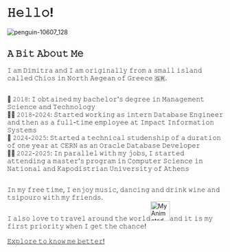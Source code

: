 # 𝙷𝚎𝚕𝚕𝚘!
![penguin-10607_128](https://github.com/user-attachments/assets/75f588bc-9bcd-4b50-8520-63208ef9ed88)

## 𝙰 𝙱𝚒𝚝 𝙰𝚋𝚘𝚞𝚝 𝙼𝚎

𝙸 𝚊𝚖 𝙳𝚒𝚖𝚒𝚝𝚛𝚊 𝚊𝚗𝚍 𝙸 𝚊𝚖 𝚘𝚛𝚒𝚐𝚒𝚗𝚊𝚕𝚕𝚢 𝚏𝚛𝚘𝚖 𝚊 𝚜𝚖𝚊𝚕𝚕 𝚒𝚜𝚕𝚊𝚗𝚍 𝚌𝚊𝚕𝚕𝚎𝚍 𝙲𝚑𝚒𝚘𝚜 𝚒𝚗 𝙽𝚘𝚛𝚝𝚑 𝙰𝚎𝚐𝚎𝚊𝚗 𝚘𝚏 𝙶𝚛𝚎𝚎𝚌𝚎 🇬🇷. <br> <br>

📜 𝟸𝟶𝟷𝟾:  𝙸 𝚘𝚋𝚝𝚊𝚒𝚗𝚎𝚍 𝚖𝚢 𝚋𝚊𝚌𝚑𝚎𝚕𝚘𝚛'𝚜 𝚍𝚎𝚐𝚛𝚎𝚎 𝚒𝚗 𝙼𝚊𝚗𝚊𝚐𝚎𝚖𝚎𝚗𝚝 𝚂𝚌𝚒𝚎𝚗𝚌𝚎 𝚊𝚗𝚍 𝚃𝚎𝚌𝚑𝚗𝚘𝚕𝚘𝚐𝚢 <br> 
👩‍💻 𝟸𝟶𝟷𝟾-𝟸𝟶𝟸𝟺:  𝚂𝚝𝚊𝚛𝚝𝚎𝚍 𝚠𝚘𝚛𝚔𝚒𝚗𝚐 𝚊𝚜 𝚒𝚗𝚝𝚎𝚛𝚗 𝙳𝚊𝚝𝚊𝚋𝚊𝚜𝚎 𝙴𝚗𝚐𝚒𝚗𝚎𝚎𝚛 𝚊𝚗𝚍 𝚝𝚑𝚎𝚗 𝚊𝚜 𝚊 𝚏𝚞𝚕𝚕-𝚝𝚒𝚖𝚎 𝚎𝚖𝚙𝚕𝚘𝚢𝚎𝚎 𝚊𝚝 𝙸𝚖𝚙𝚊𝚌𝚝 𝙸𝚗𝚏𝚘𝚛𝚖𝚊𝚝𝚒𝚘𝚗 𝚂𝚢𝚜𝚝𝚎𝚖𝚜 <br> 
🎇 𝟸𝟶𝟸𝟺-𝟸𝟶𝟸𝟻:  𝚂𝚝𝚊𝚛𝚝𝚎𝚍 𝚊 𝚝𝚎𝚌𝚑𝚗𝚒𝚌𝚊𝚕 𝚜𝚝𝚞𝚍𝚎𝚗𝚜𝚑𝚒𝚙 𝚘𝚏 𝚊 𝚍𝚞𝚛𝚊𝚝𝚒𝚘𝚗 𝚘𝚏 𝚘𝚗𝚎 𝚢𝚎𝚊𝚛 𝚊𝚝 𝙲𝙴𝚁𝙽 𝚊𝚜 𝚊𝚗 𝙾𝚛𝚊𝚌𝚕𝚎 𝙳𝚊𝚝𝚊𝚋𝚊𝚜𝚎 𝙳𝚎𝚟𝚎𝚕𝚘𝚙𝚎𝚛 <br> 
👩‍🎓 𝟸𝟶𝟸𝟸-𝟸𝟶𝟸𝟻:  𝙸𝚗 𝚙𝚊𝚛𝚊𝚕𝚕𝚎𝚕 𝚠𝚒𝚝𝚑 𝚖𝚢 𝚓𝚘𝚋𝚜, 𝙸 𝚜𝚝𝚊𝚛𝚝𝚎𝚍 𝚊𝚝𝚝𝚎𝚗𝚍𝚒𝚗𝚐 𝚊 𝚖𝚊𝚜𝚝𝚎𝚛'𝚜 𝚙𝚛𝚘𝚐𝚛𝚊𝚖 𝚒𝚗 𝙲𝚘𝚖𝚙𝚞𝚝𝚎𝚛 𝚂𝚌𝚒𝚎𝚗𝚌𝚎 𝚒𝚗 𝙽𝚊𝚝𝚒𝚘𝚗𝚊𝚕 𝚊𝚗𝚍 𝙺𝚊𝚙𝚘𝚍𝚒𝚜𝚝𝚛𝚒𝚊𝚗 𝚄𝚗𝚒𝚟𝚎𝚛𝚜𝚒𝚝𝚢 𝚘𝚏 𝙰𝚝𝚑𝚎𝚗𝚜 <br> <br> 

𝙸𝚗 𝚖𝚢 𝚏𝚛𝚎𝚎 𝚝𝚒𝚖𝚎, 𝙸 𝚎𝚗𝚓𝚘𝚢 𝚖𝚞𝚜𝚒𝚌, 𝚍𝚊𝚗𝚌𝚒𝚗𝚐 𝚊𝚗𝚍 𝚍𝚛𝚒𝚗𝚔 𝚠𝚒𝚗𝚎 𝚊𝚗𝚍 𝚝𝚜𝚒𝚙𝚘𝚞𝚛𝚘 𝚠𝚒𝚝𝚑 𝚖𝚢 𝚏𝚛𝚒𝚎𝚗𝚍𝚜.<br>
𝙸 𝚊𝚕𝚜𝚘 𝚕𝚘𝚟𝚎 𝚝𝚘 𝚝𝚛𝚊𝚟𝚎𝚕 𝚊𝚛𝚘𝚞𝚗𝚍 𝚝𝚑𝚎 𝚠𝚘𝚛𝚕𝚍<img src="https://github.com/user-attachments/assets/cc9cab27-439d-48a7-a381-1ef74311663b" alt="My Animated GIF" width="45"/>𝚊𝚗𝚍 𝚒𝚝 𝚒𝚜 𝚖𝚢 𝚏𝚒𝚛𝚜𝚝 𝚙𝚛𝚒𝚘𝚛𝚒𝚝𝚢 𝚠𝚑𝚎𝚗 𝙸 𝚐𝚎𝚝 𝚝𝚑𝚎 𝚌𝚑𝚊𝚗𝚌𝚎!
<br> <br>
[𝙴𝚡𝚙𝚕𝚘𝚛𝚎 𝚝𝚘 𝚔𝚗𝚘𝚠 𝚖𝚎 𝚋𝚎𝚝𝚝𝚎𝚛!](https://demetrakostala.wixsite.com/allaboutme)
